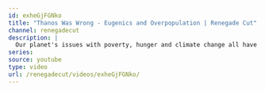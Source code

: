 ```yaml
---
id: exheGjFGNko
title: "Thanos Was Wrong - Eugenics and Overpopulation | Renegade Cut"
channel: renegadecut
description: |
  Our planet's issues with poverty, hunger and climate change all have a root cause, and it's not overpopulation. It's capitalism. Now that Avengers Infinity War has reintroduced this concept into the popular consciousness, it's time to explain why Thanos is wrong, once and for all.
series:
source: youtube
type: video
url: /renegadecut/videos/exheGjFGNko/
---
```

